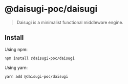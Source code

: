 # @daisugi-poc/daisugi

> Daisugi is a minimalist functional middleware engine.

## Install

Using npm:

```sh
npm install @daisugi-poc/daisugi
```

Using yarn:

```sh
yarn add @daisugi-poc/daisugi
```
